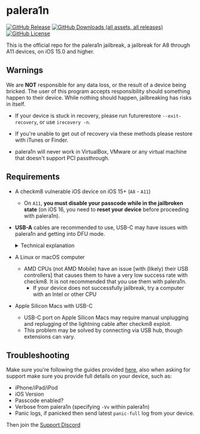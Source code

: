 # palera1n
[![GitHub Release](https://img.shields.io/github/v/release/palera1n/palera1n?include_prereleases)](https://github.com/palera1n/palera1n/releases)
[![GitHub Downloads (all assets, all releases)](https://img.shields.io/github/downloads/palera1n/palera1n/total)](https://github.com/palera1n/palera1n/releases)
[![GitHub License](https://img.shields.io/github/license/palera1n/palera1n?color=%23C96FAD)](https://github.com/palera1n/palera1n/blob/main/LICENSE)


This is the official repo for the palera1n jailbreak, a jailbreak for A8 through A11 devices, on iOS 15.0 and higher.

## Warnings
We are **NOT** responsible for any data loss, or the result of a device being bricked. The user of this program accepts responsibility should something happen to their device. While nothing should happen, jailbreaking has risks in itself.
- If your device is stuck in recovery, please run futurerestore `--exit-recovery`, or use `irecovery -n`.

- If you're unable to get out of recovery via these methods please restore with iTunes or Finder.

- palera1n will never work in VirtualBox, VMware or any virtual machine that doesn't support PCI passthrough.

## Requirements
- A checkm8 vulnerable iOS device on iOS 15+ (`A8` - `A11`)
	- On `A11`, **you must disable your passcode while in the jailbroken state** (on iOS 16, you need to **reset your device** before proceeding with palera1n).

- **USB-A** cables are recommended to use, USB-C may have issues with palera1n and getting into DFU mode.
		<details><summary>Technical explanation</summary>The BootROM will only enter DFU if it detects USB voltage, which boils down to checking whether a certain pin is asserted from the Tristar chip. The Tristar does this based on the cable's accessory ID, and apparently USB-A and USB-C cables have different accessory IDs, and the one of the USB-C cables makes the Tristar not assert the USB voltage pin.</details>

- A Linux or macOS computer
	- AMD CPUs (not AMD Mobile) have an issue [with (likely) their USB controllers] that causes them to have a very low success rate with checkm8. It is not recommended that you use them with palera1n.
		- If your device does not successfully jailbreak, try a computer with an Intel or other CPU
    
- Apple Silicon Macs with USB-C
	- USB-C port on Apple Silicon Macs may require manual unplugging and replugging of the lightning cable after checkm8 exploit.
	- This problem may be solved by connecting via USB hub, though extensions can vary.

## Troubleshooting

Make sure you're following the guides provided [here](https://palera.in), also when asking for support make sure you provide full details on your device, such as:
- iPhone/iPad/iPod
- iOS Version
- Passcode enabled?
- Verbose from palera1n (specifying `-Vv` within palera1n)
- Panic logs, if panicked then send latest `panic-full` log from your device.

Then join the [Support Discord](https://dsc.gg/palera1n)
